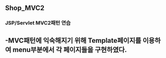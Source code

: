 ## Shop_MVC2
### JSP/Servlet MVC2패턴 연습

-MVC패턴에 익숙해지기 위해 Template페이지를 이용하여 menu부분에서 각 페이지들을 구현하였다.
---------------------------------


